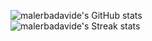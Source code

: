 ![malerbadavide's GitHub stats](https://github-readme-stats-git-masterrstaa-rickstaa.vercel.app/api?username=malerbadavide&show_icons=true&include_all_commits=true&count_private=true&hide_border=true&tvue-dark&)  
![malerbadavide's Streak stats](https://github-readme-streak-stats.herokuapp.com/?user=malerbadavide&include_all_commits=true&hide_border=true&vue-dark&)
